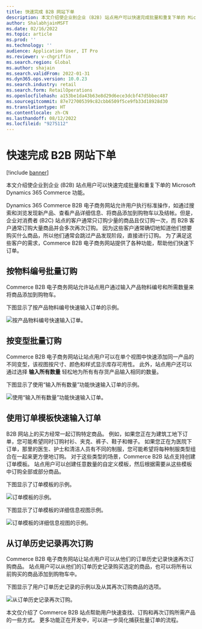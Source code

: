 ```yaml
---
title: 快速完成 B2B 网站下单
description: 本文介绍使企业到企业 (B2B) 站点用户可以快速完成批量和重复下单的 Microsoft Dynamics 365 Commerce 功能。
author: ShalabhjainMSFT
ms.date: 02/16/2022
ms.topic: article
ms.prod: ''
ms.technology: ''
audience: Application User, IT Pro
ms.reviewer: v-chgriffin
ms.search.region: Global
ms.author: shajain
ms.search.validFrom: 2022-01-31
ms.dyn365.ops.version: 10.0.23
ms.search.industry: retail
ms.search.form: RetailOperations
ms.openlocfilehash: a153be1da43b63e8d29d6ece3dcbf47d5bbec487
ms.sourcegitcommit: 87e727005399c82cbb6509f5ce9fb33d18928d30
ms.translationtype: HT
ms.contentlocale: zh-CN
ms.lasthandoff: 08/12/2022
ms.locfileid: "9275112"
---
```

# <a name="place-b2b-website-orders-quickly"></a>快速完成 B2B 网站下单

[!include [banner](../../includes/banner.md)]

本文介绍使企业到企业 (B2B) 站点用户可以快速完成批量和重复下单的 Microsoft Dynamics 365 Commerce 功能。

Dynamics 365 Commerce B2B 电子商务网站允许用户执行标准操作，如通过搜索和浏览发现新产品、查看产品详细信息、将商品添加到购物车以及结帐。但是，企业对消费者 (B2C) 站点的客户通常只订购少量的商品且仅订购一次，而 B2B 客户通常订购大量商品并会多次再次订购。 因为这些客户通常确切地知道他们想要购买什么商品，所以他们通常会跳过产品发现阶段，直接进行订购。 为了满足这些客户的需求，Commerce B2B 电子商务网站提供了各种功能，帮助他们快速下订单。

## <a name="bulk-order-by-item-number"></a>按物料编号批量订购

Commerce B2B 电子商务网站允许站点用户通过输入产品物料编号和所需数量来将商品添加到购物车。

下图显示了按产品物料编号快速输入订单的示例。

![按产品物料编号快速输入订单。](../media/QuickAddByItem.png)

## <a name="bulk-order-by-variant"></a>按变型批量订购

Commerce B2B 电子商务网站让站点用户可以在单个视图中快速添加同一产品的不同变型，该视图按尺寸、颜色和样式显示库存可用性。 此外，站点用户还可以通过选择 **输入所有数量** 轻松地为所有有存货产品输入相同的数量。

下图显示了使用“输入所有数量”功能快速输入订单的示例。

![使用“输入所有数量”功能快速输入订单。](../media/MatrixView.png)

## <a name="use-order-templates-for-quick-order-entry"></a>使用订单模板快速输入订单

B2B 网站上的买方经常一起订购特定商品。 例如，如果您正在为建筑工地下订单，您可能希望同时订购衬衫、夹克、裤子、鞋子和帽子。 如果您正在为医院下订单，那里的医生、护士和清洁人员有不同的制服，您可能希望将每种制服类型组合在一起来更方便地订购。 对于这些类型的场景，Commerce B2B 站点支持创建订单模板。 站点用户可以创建任意数量的自定义模板，然后根据需要从这些模板中订购全部或部分商品。

下图显示了订单模板的示例。

![订单模板的示例。](../media/OrderTemplateHeader.png)

下图显示了订单模板的详细信息视图示例。

![订单模板的详细信息视图的示例。](../media/OrderTemplateLines.png)

## <a name="reorder-from-order-history"></a>从订单历史记录再次订购

Commerce B2B 电子商务网站让站点用户可以从他们的订单历史记录快速再次订购商品。 站点用户可以从他们的订单历史记录购买选定的商品，也可以将所有以前购买的商品添加到购物车中。

下图显示了用户订单历史记录的示例以及从其再次订购商品的选项。

![从订单历史记录再次订购。](../media/Reorder.png)

本文仅介绍了 Commerce B2B 站点帮助用户快速查找、订购和再次订购所需产品的一些方式。 更多功能正在开发中，可以进一步简化捕获批量订单的流程。
